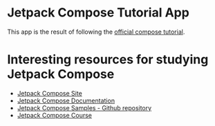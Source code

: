 # Jetpack Compose Tutorial App

This app is the result of following the [official compose tutorial](https://developer.android.com/jetpack/compose/tutorial).

# Interesting resources for studying Jetpack Compose

- [Jetpack Compose Site](https://developer.android.com/jetpack/compose)
- [Jetpack Compose Documentation](https://developer.android.com/jetpack/compose/documentation)
- [Jetpack Compose Samples - Github repository](https://github.com/android/compose-samples)
- [Jetpack Compose Course](https://developer.android.com/courses/pathways/compose)
